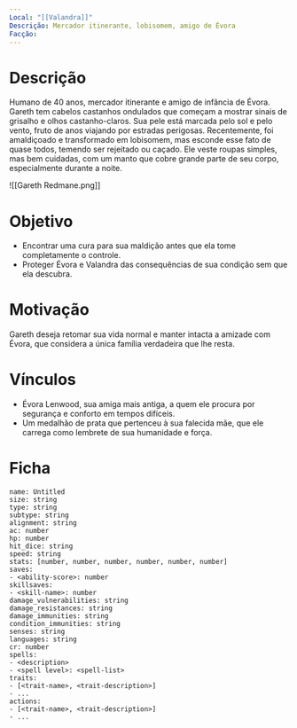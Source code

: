 ```yaml
---
Local: "[[Valandra]]"
Descrição: Mercador itinerante, lobisomem, amigo de Évora
Facção:
---
```

# Descrição

Humano de 40 anos, mercador itinerante e amigo de infância de Évora. Gareth tem cabelos castanhos ondulados que começam a mostrar sinais de grisalho e olhos castanho-claros. Sua pele está marcada pelo sol e pelo vento, fruto de anos viajando por estradas perigosas. Recentemente, foi amaldiçoado e transformado em lobisomem, mas esconde esse fato de quase todos, temendo ser rejeitado ou caçado. Ele veste roupas simples, mas bem cuidadas, com um manto que cobre grande parte de seu corpo, especialmente durante a noite.

![[Gareth Redmane.png]]
# Objetivo

- Encontrar uma cura para sua maldição antes que ela tome completamente o controle.
- Proteger Évora e Valandra das consequências de sua condição sem que ela descubra.
# Motivação

Gareth deseja retomar sua vida normal e manter intacta a amizade com Évora, que considera a única família verdadeira que lhe resta.
# Vínculos

- Évora Lenwood, sua amiga mais antiga, a quem ele procura por segurança e conforto em tempos difíceis.
- Um medalhão de prata que pertenceu à sua falecida mãe, que ele carrega como lembrete de sua humanidade e força.
# Ficha

```statblock  
name: Untitled  
size: string  
type: string  
subtype: string  
alignment: string  
ac: number  
hp: number  
hit_dice: string  
speed: string  
stats: [number, number, number, number, number, number]    
saves:  
- <ability-score>: number  
skillsaves:  
- <skill-name>: number  
damage_vulnerabilities: string  
damage_resistances: string  
damage_immunities: string  
condition_immunities: string  
senses: string  
languages: string  
cr: number  
spells:  
- <description>  
- <spell level>: <spell-list>  
traits:  
- [<trait-name>, <trait-description>]  
- ...  
actions:  
- [<trait-name>, <trait-description>]  
- ...  
```

